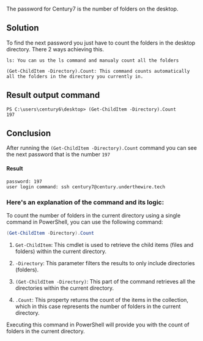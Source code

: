 

The password for Century7 is the number of folders on the desktop.


## Solution

To find the next password you just have to count the folders in the desktop directory. There 2 ways achieving this.

```
ls: You can us the ls command and manualy count all the folders

(Get-ChildItem -Directory).Count: This command counts automatically all the folders in the directory you currently in.

```

## Result output command

```
PS C:\users\century6\desktop> (Get-ChildItem -Directory).Count
197
```

## Conclusion

After running the `(Get-ChildItem -Directory).Count` command you can see the next password that is the number `197`

#### Result

```
password: 197
user login command: ssh century7@century.underthewire.tech
```

### Here's an explanation of the command and its logic:

To count the number of folders in the current directory using a single command in PowerShell, you can use the following command:

```powershell
(Get-ChildItem -Directory).Count
```


1. `Get-ChildItem`: This cmdlet is used to retrieve the child items (files and folders) within the current directory.

2. `-Directory`: This parameter filters the results to only include directories (folders).

3. `(Get-ChildItem -Directory)`: This part of the command retrieves all the directories within the current directory.

4. `.Count`: This property returns the count of the items in the collection, which in this case represents the number of folders in the current directory.

Executing this command in PowerShell will provide you with the count of folders in the current directory.